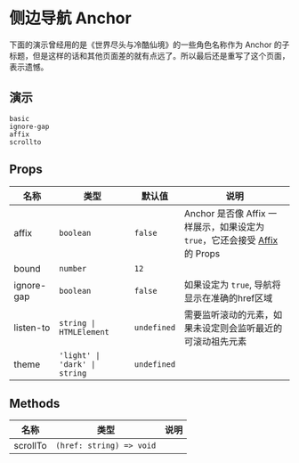 # 侧边导航 Anchor
<!--single-column-->
下面的演示曾经用的是《世界尽头与冷酷仙境》的一些角色名称作为 Anchor 的子标题，但是这样的话和其他页面差的就有点远了。所以最后还是重写了这个页面，表示遗憾。
## 演示
```demo
basic
ignore-gap
affix
scrollto
```
## Props
|名称|类型|默认值|说明|
|-|-|-|-|
|affix|`boolean`|`false`|Anchor 是否像 Affix 一样展示，如果设定为 `true`，它还会接受 [Affix](n-affix#Props) 的 Props|
|bound|`number`|`12`||
|ignore-gap|`boolean`|`false`| 如果设定为 `true`, 导航将显示在准确的href区域 |
|listen-to|`string \| HTMLElement`|`undefined`|需要监听滚动的元素，如果未设定则会监听最近的可滚动祖先元素|
|theme|`'light' \| 'dark' \| string`|`undefined`||

## Methods
|名称|类型|说明|
|-|-|-|
|scrollTo|`(href: string) => void`||